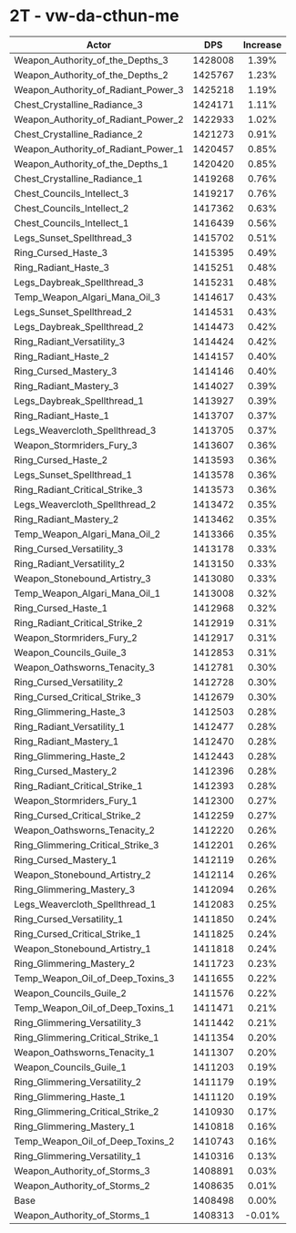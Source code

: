 # 2T - vw-da-cthun-me
| Actor | DPS | Increase |
|---|:---:|:---:|
|Weapon_Authority_of_the_Depths_3|1428008|1.39%|
|Weapon_Authority_of_the_Depths_2|1425767|1.23%|
|Weapon_Authority_of_Radiant_Power_3|1425218|1.19%|
|Chest_Crystalline_Radiance_3|1424171|1.11%|
|Weapon_Authority_of_Radiant_Power_2|1422933|1.02%|
|Chest_Crystalline_Radiance_2|1421273|0.91%|
|Weapon_Authority_of_Radiant_Power_1|1420457|0.85%|
|Weapon_Authority_of_the_Depths_1|1420420|0.85%|
|Chest_Crystalline_Radiance_1|1419268|0.76%|
|Chest_Councils_Intellect_3|1419217|0.76%|
|Chest_Councils_Intellect_2|1417362|0.63%|
|Chest_Councils_Intellect_1|1416439|0.56%|
|Legs_Sunset_Spellthread_3|1415702|0.51%|
|Ring_Cursed_Haste_3|1415395|0.49%|
|Ring_Radiant_Haste_3|1415251|0.48%|
|Legs_Daybreak_Spellthread_3|1415231|0.48%|
|Temp_Weapon_Algari_Mana_Oil_3|1414617|0.43%|
|Legs_Sunset_Spellthread_2|1414531|0.43%|
|Legs_Daybreak_Spellthread_2|1414473|0.42%|
|Ring_Radiant_Versatility_3|1414424|0.42%|
|Ring_Radiant_Haste_2|1414157|0.40%|
|Ring_Cursed_Mastery_3|1414146|0.40%|
|Ring_Radiant_Mastery_3|1414027|0.39%|
|Legs_Daybreak_Spellthread_1|1413927|0.39%|
|Ring_Radiant_Haste_1|1413707|0.37%|
|Legs_Weavercloth_Spellthread_3|1413705|0.37%|
|Weapon_Stormriders_Fury_3|1413607|0.36%|
|Ring_Cursed_Haste_2|1413593|0.36%|
|Legs_Sunset_Spellthread_1|1413578|0.36%|
|Ring_Radiant_Critical_Strike_3|1413573|0.36%|
|Legs_Weavercloth_Spellthread_2|1413472|0.35%|
|Ring_Radiant_Mastery_2|1413462|0.35%|
|Temp_Weapon_Algari_Mana_Oil_2|1413366|0.35%|
|Ring_Cursed_Versatility_3|1413178|0.33%|
|Ring_Radiant_Versatility_2|1413150|0.33%|
|Weapon_Stonebound_Artistry_3|1413080|0.33%|
|Temp_Weapon_Algari_Mana_Oil_1|1413008|0.32%|
|Ring_Cursed_Haste_1|1412968|0.32%|
|Ring_Radiant_Critical_Strike_2|1412919|0.31%|
|Weapon_Stormriders_Fury_2|1412917|0.31%|
|Weapon_Councils_Guile_3|1412853|0.31%|
|Weapon_Oathsworns_Tenacity_3|1412781|0.30%|
|Ring_Cursed_Versatility_2|1412728|0.30%|
|Ring_Cursed_Critical_Strike_3|1412679|0.30%|
|Ring_Glimmering_Haste_3|1412503|0.28%|
|Ring_Radiant_Versatility_1|1412477|0.28%|
|Ring_Radiant_Mastery_1|1412470|0.28%|
|Ring_Glimmering_Haste_2|1412443|0.28%|
|Ring_Cursed_Mastery_2|1412396|0.28%|
|Ring_Radiant_Critical_Strike_1|1412393|0.28%|
|Weapon_Stormriders_Fury_1|1412300|0.27%|
|Ring_Cursed_Critical_Strike_2|1412259|0.27%|
|Weapon_Oathsworns_Tenacity_2|1412220|0.26%|
|Ring_Glimmering_Critical_Strike_3|1412201|0.26%|
|Ring_Cursed_Mastery_1|1412119|0.26%|
|Weapon_Stonebound_Artistry_2|1412114|0.26%|
|Ring_Glimmering_Mastery_3|1412094|0.26%|
|Legs_Weavercloth_Spellthread_1|1412083|0.25%|
|Ring_Cursed_Versatility_1|1411850|0.24%|
|Ring_Cursed_Critical_Strike_1|1411825|0.24%|
|Weapon_Stonebound_Artistry_1|1411818|0.24%|
|Ring_Glimmering_Mastery_2|1411723|0.23%|
|Temp_Weapon_Oil_of_Deep_Toxins_3|1411655|0.22%|
|Weapon_Councils_Guile_2|1411576|0.22%|
|Temp_Weapon_Oil_of_Deep_Toxins_1|1411471|0.21%|
|Ring_Glimmering_Versatility_3|1411442|0.21%|
|Ring_Glimmering_Critical_Strike_1|1411354|0.20%|
|Weapon_Oathsworns_Tenacity_1|1411307|0.20%|
|Weapon_Councils_Guile_1|1411203|0.19%|
|Ring_Glimmering_Versatility_2|1411179|0.19%|
|Ring_Glimmering_Haste_1|1411120|0.19%|
|Ring_Glimmering_Critical_Strike_2|1410930|0.17%|
|Ring_Glimmering_Mastery_1|1410818|0.16%|
|Temp_Weapon_Oil_of_Deep_Toxins_2|1410743|0.16%|
|Ring_Glimmering_Versatility_1|1410316|0.13%|
|Weapon_Authority_of_Storms_3|1408891|0.03%|
|Weapon_Authority_of_Storms_2|1408635|0.01%|
|Base|1408498|0.00%|
|Weapon_Authority_of_Storms_1|1408313|-0.01%|
